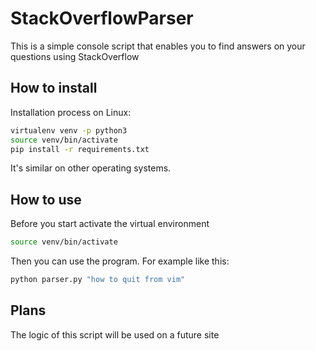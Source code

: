 # StackOverflowParser
This is a simple console script that enables you to find answers on your questions using StackOverflow

## How to install
Installation process on Linux:
```bash
virtualenv venv -p python3
source venv/bin/activate
pip install -r requirements.txt
```
It's similar on other operating systems.

## How to use
Before you start activate the virtual environment
```bash
source venv/bin/activate
```

Then you can use the program. For example like this:
```bash
python parser.py "how to quit from vim"
```

## Plans
The logic of this script will be used on a future site